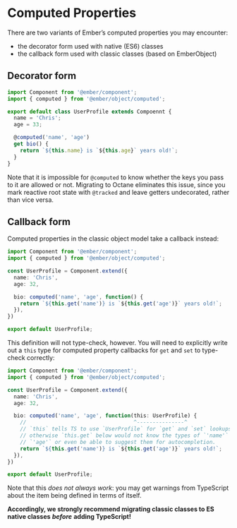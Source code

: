 # Computed Properties

There are two variants of Ember’s computed properties you may encounter:

* the decorator form used with native \(ES6\) classes
* the callback form used with classic classes \(based on EmberObject\)

## Decorator form

```typescript
import Component from '@ember/component';
import { computed } from '@ember/object/computed';

export default class UserProfile extends Compoennt {
  name = 'Chris';
  age = 33;

  @computed('name', 'age')
  get bio() {
    return `${this.name} is `${this.age}` years old!`;
  }
}
```

Note that it is impossible for `@computed` to know whether the keys you pass to it are allowed or not. Migrating to Octane eliminates this issue, since you mark reactive root state with `@tracked` and leave getters undecorated, rather than vice versa.

## Callback form

Computed properties in the classic object model take a callback instead:

```typescript
import Component from '@ember/component';
import { computed } from '@ember/object/computed';

const UserProfile = Component.extend({
  name: 'Chris',
  age: 32,

  bio: computed('name', 'age', function() {
    return `${this.get('name')} is `${this.get('age')}` years old!`;
  }),
})

export default UserProfile;
```

This definition will not type-check, however. You will need to explicitly write out a `this` type for computed property callbacks for `get` and `set` to type-check correctly:

```typescript
import Component from '@ember/component';
import { computed } from '@ember/object/computed';

const UserProfile = Component.extend({
  name: 'Chris',
  age: 32,

  bio: computed('name', 'age', function(this: UserProfile) {
    //                                  ^---------------^
    // `this` tells TS to use `UserProfile` for `get` and `set` lookups;
    // otherwise `this.get` below would not know the types of `'name'` or
    // `'age'` or even be able to suggest them for autocompletion.
    return `${this.get('name')} is `${this.get('age')}` years old!`;
  }),
})

export default UserProfile;
```

Note that this _does not always work_: you may get warnings from TypeScript about the item being defined in terms of itself.

**Accordingly, we strongly recommend migrating classic classes to ES native classes** _**before**_ **adding TypeScript!**

